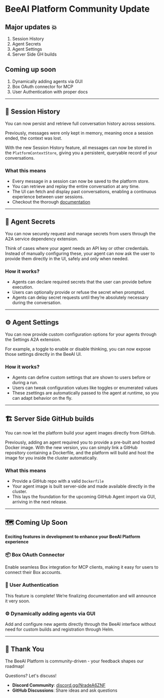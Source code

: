 # BeeAI Platform Community Update

## Major updates 💥
1. Session History
1. Agent Secrets
1. Agent Settings
1. Server Side GH builds

## Coming up soon
1. Dynamically adding agents via GUI
1. Box OAuth connector for MCP
1. User Authentication with proper docs

---

## 🚀 Session History

You can now persist and retrieve full conversation history across sessions.

Previously, messages were only kept in memory, meaning once a session ended, the context was lost.

With the new Session History feature, all messages can now be stored in the `PlatformContextStore`, giving you a persistent, queryable record of your conversations.

### What this means

- Every message in a session can now be saved to the platform store.
- You can retrieve and replay the entire conversation at any time.
- The UI can fetch and display past conversations, enabling a continuous experience between user sessions.
- Checkout the thorough [documentation](https://docs.beeai.dev/build-agents/multi-turn)

---

## 🔐 Agent Secrets

You can now securely request and manage secrets from users through the A2A service dependency extension.

Think of cases where your agent needs an API key or other credentials. Instead of manually configuring these, your agent can now ask the user to provide them directly in the UI, safely and only when needed.

### How it works?

- Agents can declare required secrets that the user can provide before execution.
- Users can optionally provide or refuse the secret when prompted.
- Agents can delay secret requests until they’re absolutely necessary during the conversation.

---

## ⚙️ Agent Settings

You can now provide custom configuration options for your agents through the Settings A2A extension.

For example, a toggle to enable or disable thinking, you can now expose those settings directly in the BeeAI UI.


### How it works?

- Agents can define custom settings that are shown to users before or during a run.
- Users can tweak configuration values like toggles or enumerated values
- These zsettings are automatically passed to the agent at runtime, so you can adapt behavior on the fly.

---

## 🏗️ Server Side GitHub builds

You can now let the platform build your agent images directly from GitHub.

Previously, adding an agent required you to provide a pre-built and hosted Docker image. With the new version, you can simply link a GitHub repository containing a Dockerfile, and the platform will build and host the image for you inside the cluster automatically.


### What this means

- Provide a GitHub repo with a valid `Dockerfile`
- Your agent image is built server-side and made available directly in the cluster.
- This lays the foundation for the upcoming GitHub Agent import via GUI, arriving in the next release.

---

## 🗺️  Coming Up Soon

**Exciting features in development to enhance your BeeAI Platform experience**

### 📦 Box OAuth Connector
Enable seamless Box integration for MCP clients, making it easy for users to connect their Box accounts.

### 🔐 User Authentication
This feature is complete! We’re finalizing documentation and will announce it very soon.

### ⚙️ Dynamically adding agents via GUI
Add and configure new agents directly through the BeeAI interface without need for custom builds and registration through Helm.

---

## 🙏 Thank You

The BeeAI Platform is community-driven - your feedback shapes our roadmap!

Questions? Let's discuss!
- **Discord Community**: [discord.gg/NradeA6ZNF](https://discord.gg/NradeA6ZNF)
- **GitHub Discussions**: Share ideas and ask questions
